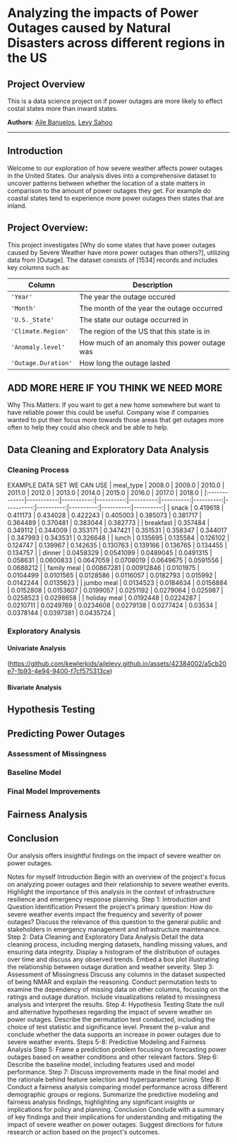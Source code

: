 # Analyzing the impacts of Power Outages caused by Natural Disasters across different regions in the US
## Project Overview
This is a data science project on if power outages are more likely to effect costal states more than inward states.

**Authors**: [Aile Banuelos](https://github.com/kewlerkids), [Levy Sahoo](https://github.com/levsah)

---

## Introduction

Welcome to our exploration of how severe weather affects power outages in the United States. Our analysis dives into a comprehensive dataset to uncover patterns between whether the location of a state matters in comparison to the amount of power outages they get. For example do coastal states tend to experience more power outages then states that are inland.

## Project Overview:
This project investigates [Why do some states that have power outages caused by Severe Weather have more power outages than others?], utilizing data from [Outage]. The dataset consists of [1534] records and includes key columns such as:

|Column	                 |Description|
|---                     |---        |
|`'Year'	`            |The year the outage occured|
|`'Month'`	                 |The month of the year the outage occurred |
|`'U.S._State'`	         |The state our outage occurred in|
|`'Climate.Region'`	     |The region of the US that this state is in|
|`'Anomaly.level'`	            |How much of an anomaly this power outage was |
|`'Outage.Duration'`	              |How long the outage lasted|

## ADD MORE HERE IF YOU THINK WE NEED MORE

Why This Matters: If you want to get a new home somewhere but want to have reliable power this could be useful. Company wise if companies wanted to put their focus more towards those areas that get outages more often to help they could also check and be able to help.


## Data Cleaning and Exploratory Data Analysis
### Cleaning Process


EXAMPLE DATA SET WE CAN USE
 | meal_type    |     2008.0 |     2009.0 |    2010.0 |    2011.0 |    2012.0 |    2013.0 |    2014.0 |    2015.0 |    2016.0 |    2017.0 |    2018.0 |
|:-------------|-----------:|-----------:|----------:|----------:|----------:|----------:|----------:|----------:|----------:|----------:|----------:|
| snack        | 0.419618   | 0.411173   | 0.434028  | 0.422243  | 0.405003  | 0.385073  | 0.381717  | 0.364489  | 0.370481  | 0.383044  | 0.382773  |
| breakfast    | 0.357484   | 0.349112   | 0.344009  | 0.353171  | 0.347421  | 0.351531  | 0.358347  | 0.344017  | 0.347993  | 0.343531  | 0.326648  |
| lunch        | 0.135695   | 0.135584   | 0.126102  | 0.124747  | 0.139967  | 0.142635  | 0.130763  | 0.139166  | 0.136765  | 0.134455  | 0.134757  |
| dinner       | 0.0458329  | 0.0541099  | 0.0489045 | 0.0491315 | 0.058631  | 0.0600833 | 0.0647059 | 0.0708019 | 0.0649675 | 0.0591556 | 0.0688212 |
| family meal  | 0.00867281 | 0.00912846 | 0.0101975 | 0.0104499 | 0.0101565 | 0.0128586 | 0.0116057 | 0.0182793 | 0.015992  | 0.0142244 | 0.0135623 |
| jumbo meal   | 0.0134523  | 0.0184634  | 0.0156884 | 0.0152808 | 0.0153607 | 0.0199057 | 0.0251192 | 0.0279064 | 0.025987  | 0.0258523 | 0.0298658 |
| holiday meal | 0.0192448  | 0.0224287  | 0.0210711 | 0.0249769 | 0.0234608 | 0.0279138 | 0.0277424 | 0.03534   | 0.0378144 | 0.0397381 | 0.0435724 |


### Exploratory Analysis
#### Univariate Analysis
(https://github.com/kewlerkids/ailelevy.github.io/assets/42384002/a5cb20e7-1b93-4e94-9400-f7cf575313ce)
 
#### Bivariate Analysis

## Hypothesis Testing

## Predicting Power Outages

### Assessment of Missingness

### Baseline Model

### Final Model Improvements

## Fairness Analysis

## Conclusion

Our analysis offers insightful findings on the impact of severe weather on power outages.

Notes for myself
Introduction
Begin with an overview of the project's focus on analyzing power outages and their relationship to severe weather events. Highlight the importance of this analysis in the context of infrastructure resilience and emergency response planning.
Step 1: Introduction and Question Identification
Present the project's primary question: How do severe weather events impact the frequency and severity of power outages?
Discuss the relevance of this question to the general public and stakeholders in emergency management and infrastructure maintenance.
Step 2: Data Cleaning and Exploratory Data Analysis
Detail the data cleaning process, including merging datasets, handling missing values, and ensuring data integrity.
Display a histogram of the distribution of outages over time and discuss any observed trends.
Embed a box plot illustrating the relationship between outage duration and weather severity.
Step 3: Assessment of Missingness
Discuss any columns in the dataset suspected of being NMAR and explain the reasoning.
Conduct permutation tests to examine the dependency of missing data on other columns, focusing on the ratings and outage duration.
Include visualizations related to missingness analysis and interpret the results.
Step 4: Hypothesis Testing
State the null and alternative hypotheses regarding the impact of severe weather on power outages.
Describe the permutation test conducted, including the choice of test statistic and significance level.
Present the p-value and conclude whether the data supports an increase in power outages due to severe weather events.
Steps 5-8: Predictive Modeling and Fairness Analysis
Step 5: Frame a prediction problem focusing on forecasting power outages based on weather conditions and other relevant factors.
Step 6: Describe the baseline model, including features used and model performance.
Step 7: Discuss improvements made in the final model and the rationale behind feature selection and hyperparameter tuning.
Step 8: Conduct a fairness analysis comparing model performance across different demographic groups or regions.
Summarize the predictive modeling and fairness analysis findings, highlighting any significant insights or implications for policy and planning.
Conclusion
Conclude with a summary of key findings and their implications for understanding and mitigating the impact of severe weather on power outages.
Suggest directions for future research or action based on the project's outcomes.

